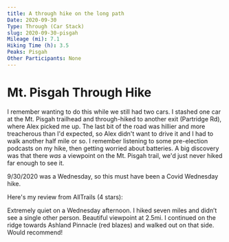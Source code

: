 ```yaml
---
title: A through hike on the long path
Date: 2020-09-30
Type: Through (Car Stack)
slug: 2020-09-30-pisgah
Mileage (mi): 7.1
Hiking Time (h): 3.5
Peaks: Pisgah
Other Participants: None
---
```


# Mt. Pisgah Through Hike

I remember wanting to do this while we still had two cars. I stashed one car at the Mt. Pisgah trailhead and through-hiked to another exit (Partridge Rd), where Alex picked me up. The last bit of the road was hillier and more treacherous than I'd expected, so Alex didn't want to drive it and I had to walk another half mile or so. I remember listening to some pre-election podcasts on my hike, then getting worried about batteries. A big discovery was that there _was_ a viewpoint on the Mt. Pisgah trail, we'd just never hiked far enough to see it.

9/30/2020 was a Wednesday, so this must have been a Covid Wednesday hike.

Here's my review from AllTrails (4 stars):

Extremely quiet on a Wednesday afternoon. I hiked seven miles and didn’t see a single other person. Beautiful viewpoint at 2.5mi. I continued on the ridge towards Ashland Pinnacle (red blazes) and walked out on that side. Would recommend!
